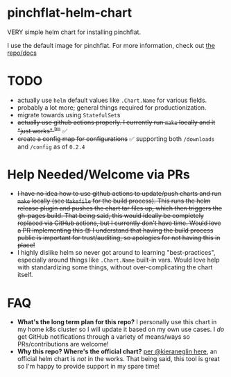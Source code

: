 # pinchflat-helm-chart

VERY simple helm chart for installing pinchflat.

I use the default image for pinchflat. For more information, check out [the repo/docs](https://github.com/kieraneglin/pinchflat)

# TODO

- actually use `helm` default values like `.Chart.Name` for various fields.
- probably a lot more; general things required for productionization.
- migrate towards using `StatefulSet`s
- ~~actually use github actions properly. I currently run `make` locally and it "just works" <sup>tm</sup>~~ ✅
- ~~create a config map for configurations~~ ✅ supporting both `/downloads` and `/config` as of `0.2.4`

# Help Needed/Welcome via PRs

- ~~I have no idea how to use github actions to update/push charts and run `make` locally (see `Makefile` for the build process). This runs the helm release plugin and pushes the chart tar files up, which then triggers the gh-pages build. That being said, this would ideally be completely replaced via GitHub actions, but I currently don't have time. Would love a PR implementing this 😍 I understand that having the build process public is important for trust/auditing, so apologies for not having this in place!~~
- I highly dislike helm so never got around to learning "best-practices", especially around things like `.Chart.Name` built-in vars. Would love help with standardizing some things, without over-complicating the chart itself.

# FAQ

- **What's the long term plan for this repo?** I personally use this chart in my home k8s cluster so I will update it based on my own use cases. I _do_ get GitHub notifications through a variety of means/ways so PRs/contributions are welcome!
- **Why this repo? Where's the official chart?** [per @kieraneglin here](https://github.com/kieraneglin/pinchflat/issues/653), an official helm chart is _not_ in the works. That being said, this tool is great so I'm happy to provide support in my spare time!
